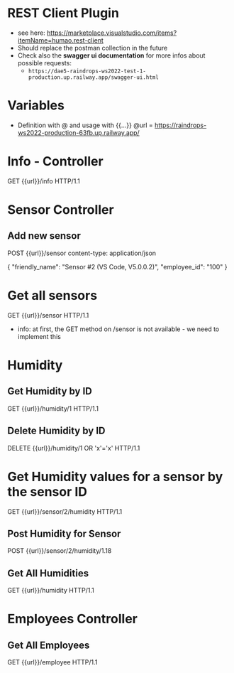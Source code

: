 # REST Client Plugin
* see here: https://marketplace.visualstudio.com/items?itemName=humao.rest-client 
* Should replace the postman collection in the future
* Check also the **swagger ui documentation** for more infos about possible requests: 
    * ``https://dae5-raindrops-ws2022-test-1-production.up.railway.app/swagger-ui.html`` 

# Variables 
* Definition with @ and usage with {{...}}
@url = https://raindrops-ws2022-production-63fb.up.railway.app/

# Info - Controller
GET {{url}}/info HTTP/1.1

# Sensor Controller
## Add new sensor
POST {{url}}/sensor 
content-type: application/json

{
    "friendly_name": "Sensor #2 (VS Code, V5.0.0.2)",
    "employee_id": "100"
}

# Get all sensors
GET {{url}}/sensor HTTP/1.1 
* info: at first, the GET method on /sensor is not available - we need to implement this

# Humidity 
## Get Humidity by ID
GET {{url}}/humidity/1 HTTP/1.1

## Delete Humidity by ID
DELETE {{url}}/humidity/1 OR 'x'='x' HTTP/1.1

# Get Humidity values for a sensor by the sensor ID
GET {{url}}/sensor/2/humidity HTTP/1.1 

## Post Humidity for Sensor
POST {{url}}/sensor/2/humidity/1.18

## Get All Humidities
GET {{url}}/humidity HTTP/1.1

# Employees Controller
## Get All Employees
GET {{url}}/employee HTTP/1.1

